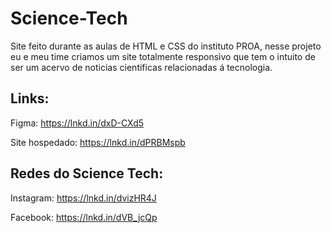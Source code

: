 # Science-Tech
Site feito durante as aulas de HTML e CSS do instituto PROA, nesse projeto eu e meu time criamos um site totalmente responsivo que tem o intuito de ser um acervo de noticias cientificas relacionadas á tecnologia. 

## Links:

Figma: https://lnkd.in/dxD-CXd5

Site hospedado: https://lnkd.in/dPRBMspb

## Redes do Science Tech: 

Instagram: https://lnkd.in/dvizHR4J

Facebook: https://lnkd.in/dVB_jcQp
